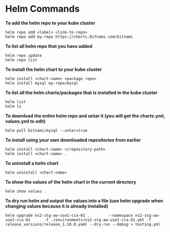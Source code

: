 # **Helm Commands**


**To add the helm repo to your kube cluster**

    helm repo add <label> <link-to-repo>
    helm repo add my-repo https://charts.bitnami.com/bitnami

**To list all helm repo that you have added**

    helm repo update
    helm repo list
    
**To install the helm chart to your kube cluster**

    helm install <chart-name> <package repo>
    helm install mysql my-repo/mysql
    
**To list all the helm charts/packages that is installed in the kube cluster**

    helm list
    helm ls

**To download the entire helm repo and untar it (you will get the charts.yml, values.yml to edit)**
    
    helm pull bitnami/mysql --untar=true

**To install using your own downloaded repositories from earlier**

    helm install <chart-name> </repository-path>
    helm install <chart-name> .

**To uninstall a helm chart**

    helm uninstall <chart-name>

**To show the values of the helm chart in the current directory**

    helm show values .

**To dry run helm and output the values into a file (use helm upgrade when changing values because it is already installed)**

    helm upgrade ns2-stg-aw-use1-cca-01 .        --namespace ns2-stg-aw-use1-cca-01      -f ./environments/ns2-stg-aw-use1-cca-01.yml -f release_versions/release_1.10.0.yaml --dry-run --debug > testing.yml